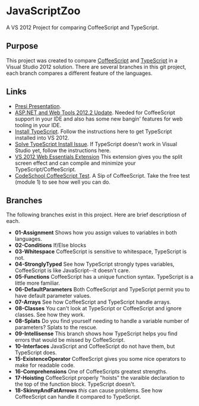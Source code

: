 JavaScriptZoo
=============

A VS 2012 Project for comparing CoffeeScript and TypeScript.

Purpose
-------
This project was created to compare [CoffeeScript](http://www.coffeescript.org) and [TypeScript](http://www.typescriptlang.org/) in a Visual Studio 2012 solution. There are several branches in this git project, each branch compares a different feature of the languages.

Links
-----
- [Presi Presentation](http://prezi.com/zkhsz49ownaw/coffeescript-vs-typescript/?kw=view-zkhsz49ownaw&rc=ref-15215083).
- [ASP.NET and Web Tools 2012.2 Update](http://www.asp.net/vnext). Needed for CoffeeScript support in your IDE and also has some new bangin' features for web tooling in your IDE.
- [Install TypeScript](http://typescript.codeplex.com/). Follow the instructions here to get TypeScript installed into VS 2012.
- [Solve TypeScript Install Issue](http://bit.ly/QGb6q5). If TypeScript doesn't work in Visual Studio yet, follow the instructions here.
- [VS 2012 Web Essentials Extension](http://visualstudiogallery.msdn.microsoft.com/6ed4c78f-a23e-49ad-b5fd-369af0c2107f) This extension gives you the split screen effect and can compile and minimize your TypeScript/CoffeeScript.
- [CodeSchool CoffeeScript Test](http://coffeescript.codeschool.com/). A Sip of CoffeeScript. Take the free test (module 1) to see how well you can do.

Branches
--------
The following branches exist in this project. Here are brief descriptiosn of each.

- **01-Assignment** Shows how you assign values to variables in both languages.
- **02-Conditions** If/Else blocks
- **03-Whitespace** CoffeeScript is sensitive to whitespace, TypeScript is not.
- **04-StronglyTyped** See how TypeScript strongly types variables, CoffeeScript is like JavaScript--it doesn't care.
- **05-Functions** CoffeeScript has a unique function syntax. TypeScript is a little more familiar.
- **06-DefaultParameters** Both CoffeeScript and TypeScript permit you to have default parameter values.
- **07-Arrays** See how CoffeeScript and TypeScript handle arrays.
- **08-Classes** You can't look at TypeScript or CoffeeScript and ignore classes. See how they work.
- **08-Splats** Do you find yourself needing to handle a variable number of parameters? Splats to the rescue.
- **09-Intellisense** This branch shows how TypeScript helps you find errors that would be missed by CoffeeScript.
- **10-Interfaces** JavaScript and CoffeeScript do not have them, but TypeScript does.
- **15-ExistenceOperator** CoffeeScript gives you some nice operators to make for readable code.
- **16-Comprehensions** One of CoffeeScripts greatest strengths.
- **17-Hoisting** CoffeeScript properly "hoists" the varaible declaration to the top of the function block. TypeScript doesn't.
- **18-SkinnyAndFatArrows** _this_ can cause problems. See how CoffeeScript can handle it compared to TypeScript.
